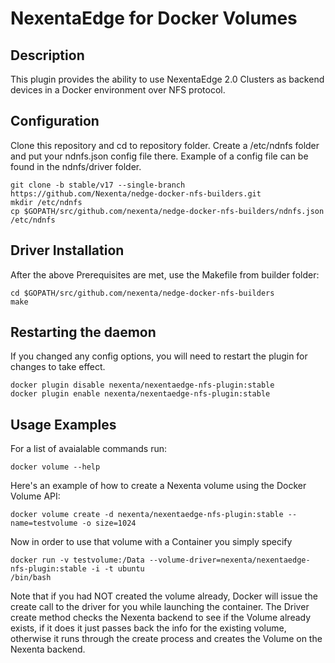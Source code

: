 NexentaEdge for Docker Volumes
======================================
## Description
  This plugin provides the ability to use NexentaEdge 2.0 Clusters as backend
  devices in a Docker environment over NFS protocol.

## Configuration
Clone this repository and cd to repository folder.
Create a /etc/ndnfs folder and put your ndnfs.json config file there.
Example of a config file can be found in the ndnfs/driver folder.
  ```
  git clone -b stable/v17 --single-branch https://github.com/Nexenta/nedge-docker-nfs-builders.git
  mkdir /etc/ndnfs
  cp $GOPATH/src/github.com/nexenta/nedge-docker-nfs-builders/ndnfs.json /etc/ndnfs
  ```

## Driver Installation
After the above Prerequisites are met, use the Makefile from builder folder:
  ```
  cd $GOPATH/src/github.com/nexenta/nedge-docker-nfs-builders
  make
  ```

## Restarting the daemon
If you changed any config options, you will need to restart the plugin
for changes to take effect.

  ```
  docker plugin disable nexenta/nexentaedge-nfs-plugin:stable
  docker plugin enable nexenta/nexentaedge-nfs-plugin:stable
  ```

## Usage Examples
For a list of avaialable commands run:
  ```
  docker volume --help
  ```

Here's an example of how to create a Nexenta volume using the Docker Volume
API:
  ```
  docker volume create -d nexenta/nexentaedge-nfs-plugin:stable --name=testvolume -o size=1024
  ```

Now in order to use that volume with a Container you simply specify
  ```
  docker run -v testvolume:/Data --volume-driver=nexenta/nexentaedge-nfs-plugin:stable -i -t ubuntu
  /bin/bash
  ```

Note that if you had NOT created the volume already, Docker will issue the
create call to the driver for you while launching the container.  The Driver
create method checks the Nexenta backend to see if the Volume already exists,
if it does it just passes back the info for the existing volume, otherwise it
runs through the create process and creates the Volume on the Nexenta
backend.
